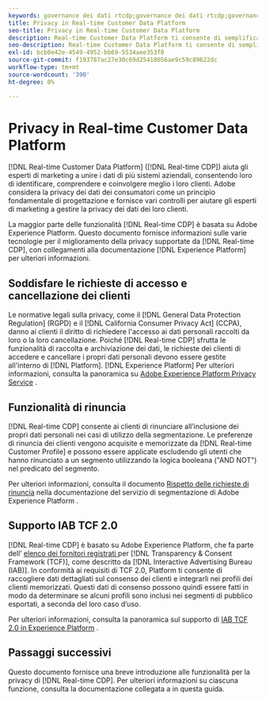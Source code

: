 ```yaml
---
keywords: governance dei dati rtcdp;governance dei dati rtcdp;governance dei dati del profilo dei dati del cliente in tempo reale;privacy rtcdp;rtcdp privacy
title: Privacy in Real-time Customer Data Platform
seo-title: Privacy in Real-time Customer Data Platform
description: Real-time Customer Data Platform ti consente di semplificare il processo di mantenimento delle operazioni sui dati conformi alle normative sulla privacy.
seo-description: Real-time Customer Data Platform ti consente di semplificare il processo di mantenimento delle operazioni sui dati conformi alle normative sulla privacy.
exl-id: bcb0e42e-4549-4952-bb69-5534aee353f8
source-git-commit: f193787ac27e30c69d25418656ae9c59c89622dc
workflow-type: tm+mt
source-wordcount: '390'
ht-degree: 0%

---
```


# Privacy in Real-time Customer Data Platform

[!DNL Real-time Customer Data Platform] ([!DNL Real-time CDP]) aiuta gli esperti di marketing a unire i dati di più sistemi aziendali, consentendo loro di identificare, comprendere e coinvolgere meglio i loro clienti. Adobe considera la privacy dei dati dei consumatori come un principio fondamentale di progettazione e fornisce vari controlli per aiutare gli esperti di marketing a gestire la privacy dei dati dei loro clienti.

La maggior parte delle funzionalità [!DNL Real-time CDP] è basata su Adobe Experience Platform. Questo documento fornisce informazioni sulle varie tecnologie per il miglioramento della privacy supportate da [!DNL Real-time CDP], con collegamenti alla documentazione [!DNL Experience Platform] per ulteriori informazioni.

## Soddisfare le richieste di accesso e cancellazione dei clienti

Le normative legali sulla privacy, come il [!DNL General Data Protection Regulation] (RGPD) e il [!DNL California Consumer Privacy Act] (CCPA), danno ai clienti il diritto di richiedere l&#39;accesso ai dati personali raccolti da loro o la loro cancellazione. Poiché [!DNL Real-time CDP] sfrutta le funzionalità di raccolta e archiviazione dei dati, le richieste dei clienti di accedere e cancellare i propri dati personali devono essere gestite all&#39;interno di [!DNL Platform]. [!DNL Experience Platform] Per ulteriori informazioni, consulta la panoramica su [Adobe Experience Platform Privacy Service](../../privacy-service/home.md) .

## Funzionalità di rinuncia

[!DNL Real-time CDP] consente ai clienti di rinunciare all’inclusione dei propri dati personali nei casi di utilizzo della segmentazione. Le preferenze di rinuncia dei clienti vengono acquisite e memorizzate da [!DNL Real-time Customer Profile] e possono essere applicate escludendo gli utenti che hanno rinunciato a un segmento utilizzando la logica booleana (&quot;AND NOT&quot;) nel predicato del segmento.

Per ulteriori informazioni, consulta il documento [Rispetto delle richieste di rinuncia](../../segmentation/consents.md) nella documentazione del servizio di segmentazione di Adobe Experience Platform .

## Supporto IAB TCF 2.0

[!DNL Real-time CDP] è basato su Adobe Experience Platform, che fa parte dell’ [elenco dei fornitori registrati ](https://iabeurope.eu/vendor-list-tcf-v2-0/) per  [!DNL Transparency & Consent Framework (TCF)], come descritto da  [!DNL Interactive Advertising Bureau (IAB)]. In conformità ai requisiti di TCF 2.0, Platform ti consente di raccogliere dati dettagliati sul consenso dei clienti e integrarli nei profili dei clienti memorizzati. Questi dati di consenso possono quindi essere fatti in modo da determinare se alcuni profili sono inclusi nei segmenti di pubblico esportati, a seconda del loro caso d’uso.

Per ulteriori informazioni, consulta la panoramica sul supporto di [IAB TCF 2.0 in Experience Platform](../../landing/governance-privacy-security/consent/iab/overview.md) .

## Passaggi successivi

Questo documento fornisce una breve introduzione alle funzionalità per la privacy di [!DNL Real-time CDP]. Per ulteriori informazioni su ciascuna funzione, consulta la documentazione collegata a in questa guida.
